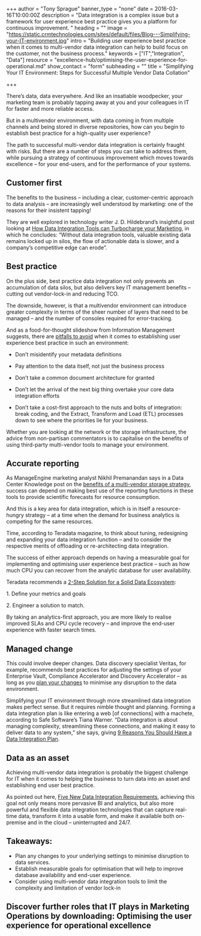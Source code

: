 +++
author = "Tony Sprague"
banner_type = "none"
date = 2016-03-16T10:00:00Z
description = "Data integration is a complex issue but a framework for user experience best practice gives you a platform for continuous improvement. "
heading = ""
image = "https://static.crmtechnologies.com/sites/default/files/Blog---Simplifying-your-IT-environment.jpg"
intro = "Building user experience best practice when it comes to multi-vendor data integration can help to build focus on the customer, not the business process."
keywords = ["IT","Integration", "Data"]
resource = "excellence-hub/optimising-the-user-experience-for-operational.md"
show_contact = "form"
subheading = ""
title = "Simplifying Your IT Environment: Steps for Successful Multiple Vendor Data Collation"

+++

There’s data, data everywhere. And like an insatiable woodpecker, your marketing team is probably tapping away at you and your colleagues in IT for faster and more reliable access.

But in a multivendor environment, with data coming in from multiple channels and being stored in diverse repositories, how can you begin to establish best practice for a high-quality user experience?

The path to successful multi-vendor data integration is certainly fraught with risks. But there are a number of steps you can take to address them, while pursuing a strategy of continuous improvement which moves towards excellence – for your end-users, and for the performance of your systems.

## Customer first

The benefits to the business – including a clear, customer-centric approach to data analysis – are increasingly well understood by marketing: one of the reasons for their insistent tapping!

They are well explored in technology writer J. D. Hildebrand’s insightful post looking at [How Data Integration Tools can Turbocharge your Marketing](http://blog.syncsort.com/2014/07/data-integration-tools-can-turbocharge-marketing/), in which he concludes: “Without data integration tools, valuable existing data remains locked up in silos, the flow of actionable data is slower, and a company’s competitive edge can erode”.

## Best practice

On the plus side, best practice data integration not only prevents an accumulation of data silos, but also delivers key IT management benefits – cutting out vendor-lock-in and reducing TCO.

The downside, however, is that a multivendor environment can introduce greater complexity in terms of the sheer number of layers that need to be managed – and the number of consoles required for error-tracking.

And as a food-for-thought slideshow from Information Management suggests, there are [pitfalls to avoid](http://www.information-management.com/gallery/dont-make-these-data-integration-strategy-mistakes-10023270-1.html) when it comes to establishing user experience best practice in such an environment:

*   Don’t misidentify your metadata definitions

*   Pay attention to the data itself, not just the business process

*   Don’t take a common document architecture for granted

*   Don’t let the arrival of the next big thing overtake your core data integration efforts

*   Don’t take a cost-first approach to the nuts and bolts of integration: break coding, and the Extract, Transform and Load (ETL) processes down to see where the priorities lie for your business.

Whether you are looking at the network or the storage infrastructure, the advice from non-partisan commentators is to capitalise on the benefits of using third-party multi-vendor tools to manage your environment.

## Accurate reporting

As ManageEngine marketing analyst Nikhil Premanandan says in a Data Center Knowledge post on the [benefits of a multi-vendor storage strategy](http://www.datacenterknowledge.com/archives/2014/11/13/management-multi-vendor-storage-environment/), success can depend on making best use of the reporting functions in these tools to provide scientific forecasts for resource consumption.

And this is a key area for data integration, which is in itself a resource-hungry strategy – at a time when the demand for business analytics is competing for the same resources.

Time, according to Teradata magazine, to think about tuning, redesigning and expanding your data integration function – and to consider the respective merits of offloading or re-architecting data integration.

The success of either approach depends on having a measurable goal for implementing and optimising user experience best practice – such as how much CPU you can recover from the analytic database for user availability.

Teradata recommends a [2-Step Solution for a Solid Data Ecosystem](http://www.teradatamagazine.com/v15n01/Connections/2-Step-Solution-for-a-Solid-Data-Ecosystem/):

1\. Define your metrics and goals

2\. Engineer a solution to match.

By taking an analytics-first approach, you are more likely to realise improved SLAs and CPU cycle recovery – and improve the end-user experience with faster search times.

## Managed change

This could involve deeper changes. Data discovery specialist Veritas, for example, recommends best practices for adjusting the settings of your Enterprise Vault, Compliance Accelerator and Discovery Accelerator – as long as you [plan your changes](https://www.veritas.com/support/en_US/article.TECH56172) to minimise any disruption to the data environment.

Simplifying your IT environment through more streamlined data integration makes perfect sense. But it requires nimble thought and planning. Forming a data integration plan is like entering a web [of connections] with a machete, according to Safe Software’s Tiana Warner. “Data integration is about managing complexity, streamlining these connections, and making it easy to deliver data to any system,” she says, giving [9 Reasons You Should Have a Data Integration Plan](https://blog.safe.com/2014/04/why-data-integration/).

## Data as an asset

Achieving multi-vendor data integration is probably the biggest challenge for IT when it comes to helping the business to turn data into an asset and establishing end user best practice.

As pointed out here, [Five New Data Integration Requirements](http://www.oracle.com/us/products/middleware/data-integration/5-new-di-reqs-wp-1898900.pdf), achieving this goal not only means more pervasive BI and analytics, but also more powerful and flexible data integration technologies that can capture real-time data, transform it into a usable form, and make it available both on-premise and in the cloud – uninterrupted and 24/7.

## Takeaways:

*   Plan any changes to your underlying settings to minimise disruption to data services.
*   Establish measurable goals for optimisation that will help to improve database availability and end-user experience.
*   Consider using multi-vendor data integration tools to limit the complexity and limitation of vendor lock-in

## Discover further roles that IT plays in Marketing Operations by downloading: Optimising the user experience for operational excellence